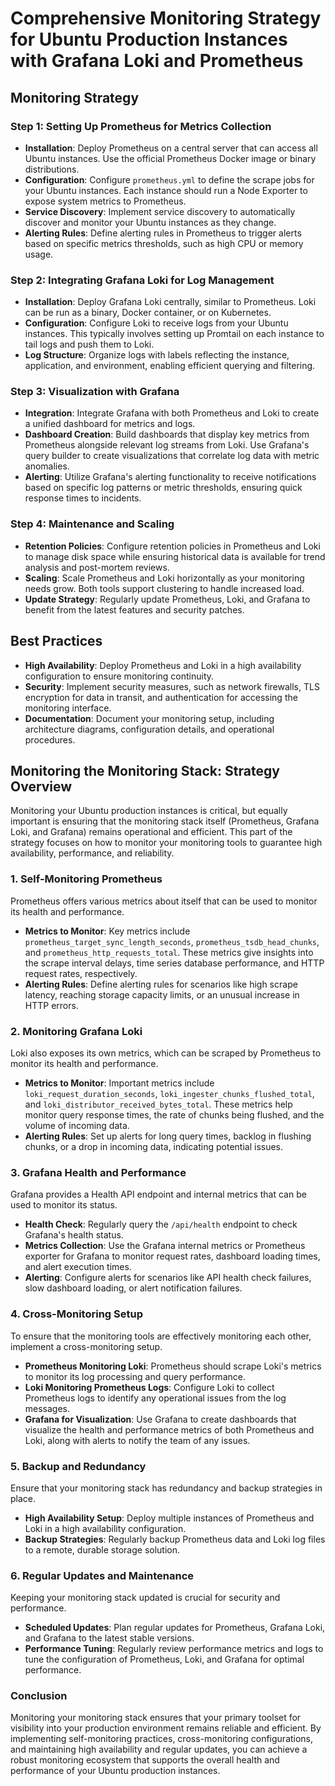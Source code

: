 # Comprehensive Monitoring Strategy for Ubuntu Production Instances with Grafana Loki and Prometheus

## Monitoring Strategy

### Step 1: Setting Up Prometheus for Metrics Collection

- **Installation**: Deploy Prometheus on a central server that can access all Ubuntu instances. Use the official Prometheus Docker image or binary distributions.
- **Configuration**: Configure `prometheus.yml` to define the scrape jobs for your Ubuntu instances. Each instance should run a Node Exporter to expose system metrics to Prometheus.
- **Service Discovery**: Implement service discovery to automatically discover and monitor your Ubuntu instances as they change.
- **Alerting Rules**: Define alerting rules in Prometheus to trigger alerts based on specific metrics thresholds, such as high CPU or memory usage.

### Step 2: Integrating Grafana Loki for Log Management

- **Installation**: Deploy Grafana Loki centrally, similar to Prometheus. Loki can be run as a binary, Docker container, or on Kubernetes.
- **Configuration**: Configure Loki to receive logs from your Ubuntu instances. This typically involves setting up Promtail on each instance to tail logs and push them to Loki.
- **Log Structure**: Organize logs with labels reflecting the instance, application, and environment, enabling efficient querying and filtering.

### Step 3: Visualization with Grafana

- **Integration**: Integrate Grafana with both Prometheus and Loki to create a unified dashboard for metrics and logs.
- **Dashboard Creation**: Build dashboards that display key metrics from Prometheus alongside relevant log streams from Loki. Use Grafana's query builder to create visualizations that correlate log data with metric anomalies.
- **Alerting**: Utilize Grafana's alerting functionality to receive notifications based on specific log patterns or metric thresholds, ensuring quick response times to incidents.

### Step 4: Maintenance and Scaling

- **Retention Policies**: Configure retention policies in Prometheus and Loki to manage disk space while ensuring historical data is available for trend analysis and post-mortem reviews.
- **Scaling**: Scale Prometheus and Loki horizontally as your monitoring needs grow. Both tools support clustering to handle increased load.
- **Update Strategy**: Regularly update Prometheus, Loki, and Grafana to benefit from the latest features and security patches.

## Best Practices

- **High Availability**: Deploy Prometheus and Loki in a high availability configuration to ensure monitoring continuity.
- **Security**: Implement security measures, such as network firewalls, TLS encryption for data in transit, and authentication for accessing the monitoring interface.
- **Documentation**: Document your monitoring setup, including architecture diagrams, configuration details, and operational procedures.

## Monitoring the Monitoring Stack: Strategy Overview

Monitoring your Ubuntu production instances is critical, but equally important is ensuring that the monitoring stack itself (Prometheus, Grafana Loki, and Grafana) remains operational and efficient. This part of the strategy focuses on how to monitor your monitoring tools to guarantee high availability, performance, and reliability.

### 1. Self-Monitoring Prometheus

Prometheus offers various metrics about itself that can be used to monitor its health and performance.

- **Metrics to Monitor**: Key metrics include `prometheus_target_sync_length_seconds`, `prometheus_tsdb_head_chunks`, and `prometheus_http_requests_total`. These metrics give insights into the scrape interval delays, time series database performance, and HTTP request rates, respectively.
- **Alerting Rules**: Define alerting rules for scenarios like high scrape latency, reaching storage capacity limits, or an unusual increase in HTTP errors.

### 2. Monitoring Grafana Loki

Loki also exposes its own metrics, which can be scraped by Prometheus to monitor its health and performance.

- **Metrics to Monitor**: Important metrics include `loki_request_duration_seconds`, `loki_ingester_chunks_flushed_total`, and `loki_distributor_received_bytes_total`. These metrics help monitor query response times, the rate of chunks being flushed, and the volume of incoming data.
- **Alerting Rules**: Set up alerts for long query times, backlog in flushing chunks, or a drop in incoming data, indicating potential issues.

### 3. Grafana Health and Performance

Grafana provides a Health API endpoint and internal metrics that can be used to monitor its status.

- **Health Check**: Regularly query the `/api/health` endpoint to check Grafana's health status.
- **Metrics Collection**: Use the Grafana internal metrics or Prometheus exporter for Grafana to monitor request rates, dashboard loading times, and alert execution times.
- **Alerting**: Configure alerts for scenarios like API health check failures, slow dashboard loading, or alert notification failures.

### 4. Cross-Monitoring Setup

To ensure that the monitoring tools are effectively monitoring each other, implement a cross-monitoring setup.

- **Prometheus Monitoring Loki**: Prometheus should scrape Loki's metrics to monitor its log processing and query performance.
- **Loki Monitoring Prometheus Logs**: Configure Loki to collect Prometheus logs to identify any operational issues from the log messages.
- **Grafana for Visualization**: Use Grafana to create dashboards that visualize the health and performance metrics of both Prometheus and Loki, along with alerts to notify the team of any issues.

### 5. Backup and Redundancy

Ensure that your monitoring stack has redundancy and backup strategies in place.

- **High Availability Setup**: Deploy multiple instances of Prometheus and Loki in a high availability configuration.
- **Backup Strategies**: Regularly backup Prometheus data and Loki log files to a remote, durable storage solution.

### 6. Regular Updates and Maintenance

Keeping your monitoring stack updated is crucial for security and performance.

- **Scheduled Updates**: Plan regular updates for Prometheus, Grafana Loki, and Grafana to the latest stable versions.
- **Performance Tuning**: Regularly review performance metrics and logs to tune the configuration of Prometheus, Loki, and Grafana for optimal performance.

### Conclusion

Monitoring your monitoring stack ensures that your primary toolset for visibility into your production environment remains reliable and efficient. By implementing self-monitoring practices, cross-monitoring configurations, and maintaining high availability and regular updates, you can achieve a robust monitoring ecosystem that supports the overall health and performance of your Ubuntu production instances.


